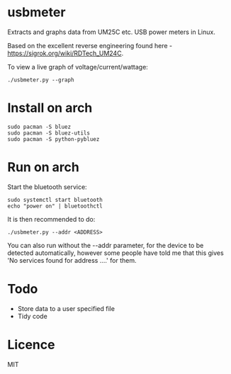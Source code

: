 # usbmeter

Extracts and graphs data from UM25C etc. USB power meters in Linux.

Based on the excellent reverse engineering found here - https://sigrok.org/wiki/RDTech_UM24C.  

To view a live graph of voltage/current/wattage:

```
./usbmeter.py --graph
```

# Install on arch

```
sudo pacman -S bluez
sudo pacman -S bluez-utils 
sudo pacman -S python-pybluez
```

# Run on arch

Start the bluetooth service:

```
sudo systemctl start bluetooth
echo "power on" | bluetoothctl
```

It is then recommended to do:

```
./usbmeter.py --addr <ADDRESS>
```

You can also run without the --addr parameter, for the device
to be detected automatically, however some people have told 
me that this gives 'No services found for address ....' for them.

# Todo

* Store data to a user specified file
* Tidy code

# Licence

MIT

